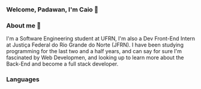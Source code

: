 ### Welcome, Padawan, I'm Caio 🔧 


<h3> About me 👔 </h3>

<p padding-left= "10px"> I'm a Software Engineering student at UFRN, I'm also a Dev Front-End Intern at Justiça Federal do Rio Grande do Norte (JFRN).
  I have been studying programming for the last two and a half years, and can say for sure I'm fascinated by Web Developmen, and
  looking up to learn more about the Back-End and become a full stack developer.
</p>

###

### Languages


